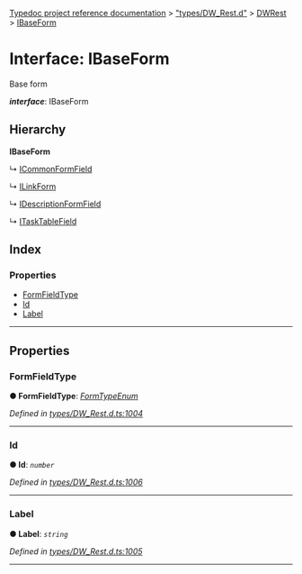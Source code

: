 [Typedoc project reference documentation](../README.md) > ["types/DW_Rest.d"](../modules/_types_dw_rest_d_.md) > [DWRest](../modules/_types_dw_rest_d_.dwrest.md) > [IBaseForm](../interfaces/_types_dw_rest_d_.dwrest.ibaseform.md)

# Interface: IBaseForm

Base form

*__interface__*: IBaseForm

## Hierarchy

**IBaseForm**

↳  [ICommonFormField](_types_dw_rest_d_.dwrest.icommonformfield.md)

↳  [ILinkForm](_types_dw_rest_d_.dwrest.ilinkform.md)

↳  [IDescriptionFormField](_types_dw_rest_d_.dwrest.idescriptionformfield.md)

↳  [ITaskTableField](_types_dw_rest_d_.dwrest.itasktablefield.md)

## Index

### Properties

* [FormFieldType](_types_dw_rest_d_.dwrest.ibaseform.md#formfieldtype)
* [Id](_types_dw_rest_d_.dwrest.ibaseform.md#id)
* [Label](_types_dw_rest_d_.dwrest.ibaseform.md#label)

---

## Properties

<a id="formfieldtype"></a>

###  FormFieldType

**● FormFieldType**: *[FormTypeEnum](../enums/_types_dw_rest_d_.dwrest.formtypeenum.md)*

*Defined in [types/DW_Rest.d.ts:1004](https://github.com/DocuWare/REST-Sample-TS/blob/0222c3e/src/types/DW_Rest.d.ts#L1004)*

___
<a id="id"></a>

###  Id

**● Id**: *`number`*

*Defined in [types/DW_Rest.d.ts:1006](https://github.com/DocuWare/REST-Sample-TS/blob/0222c3e/src/types/DW_Rest.d.ts#L1006)*

___
<a id="label"></a>

###  Label

**● Label**: *`string`*

*Defined in [types/DW_Rest.d.ts:1005](https://github.com/DocuWare/REST-Sample-TS/blob/0222c3e/src/types/DW_Rest.d.ts#L1005)*

___

